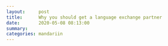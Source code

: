 ```yaml
---
layout:     post
title:      Why you should get a language exchange partner
date:       2020-05-08 08:13:00
summary:    
categories: mandariin
---
```

